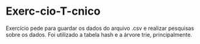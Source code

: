 # Exerc-cio-T-cnico

Exercício pede para guardar os dados do arquivo .csv e realizar pesquisas sobre os dados. Foi utilizado a tabela hash e a árvore trie, principalmente.
